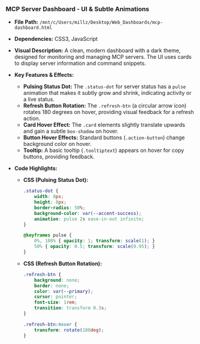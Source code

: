 
### MCP Server Dashboard - UI & Subtle Animations

*   **File Path:** `/mnt/c/Users/millz/Desktop/Web_Dashboards/mcp-dashboard.html`
*   **Dependencies:** CSS3, JavaScript
*   **Visual Description:** A clean, modern dashboard with a dark theme, designed for monitoring and managing MCP servers. The UI uses cards to display server information and command snippets.
*   **Key Features & Effects:**
    *   **Pulsing Status Dot:** The `.status-dot` for server status has a `pulse` animation that makes it subtly grow and shrink, indicating activity or a live status.
    *   **Refresh Button Rotation:** The `.refresh-btn` (a circular arrow icon) rotates 180 degrees on hover, providing visual feedback for a refresh action.
    *   **Card Hover Effect:** The `.card` elements slightly translate upwards and gain a subtle `box-shadow` on hover.
    *   **Button Hover Effects:** Standard buttons (`.action-button`) change background color on hover.
    *   **Tooltip:** A basic tooltip (`.tooltiptext`) appears on hover for copy buttons, providing feedback.
*   **Code Highlights:**

    *   **CSS (Pulsing Status Dot):**
        ```css
        .status-dot {
            width: 8px;
            height: 8px;
            border-radius: 50%;
            background-color: var(--accent-success);
            animation: pulse 2s ease-in-out infinite;
        }

        @keyframes pulse {
            0%, 100% { opacity: 1; transform: scale(1); }
            50% { opacity: 0.5; transform: scale(0.95); }
        }
        ```

    *   **CSS (Refresh Button Rotation):**
        ```css
        .refresh-btn {
            background: none;
            border: none;
            color: var(--primary);
            cursor: pointer;
            font-size: 1rem;
            transition: transform 0.3s;
        }

        .refresh-btn:hover {
            transform: rotate(180deg);
        }
        ```
